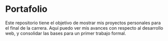 # Portafolio
Este repositorio tiene el objetivo de mostrar mis proyectos personales para el final de la carrera. Aquí puedo ver mis avances con respecto al desarrollo web, y consolidar las bases para un primer trabajo formal.
